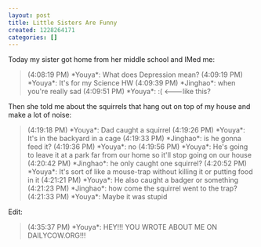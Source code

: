 ```yaml
---
layout: post
title: Little Sisters Are Funny
created: 1228264171
categories: []
---
```

Today my sister got home from her middle school and IMed me:
<blockquote>(4:08:19 PM) *Youya*: What does Depression mean?
(4:09:19 PM) *Youya*: It's for my Science HW
(4:09:39 PM) *Jinghao*: when you're really sad
(4:09:51 PM) *Youya*: :( <---like this?</blockquote>
Then she told me about the squirrels that hang out on top of my house and make a lot of noise:
<blockquote>(4:19:18 PM) *Youya*: Dad caught a squirrel
(4:19:26 PM) *Youya*: It's in the backyard in a cage
(4:19:33 PM) *Jinghao*: is he gonna feed it?
(4:19:36 PM) *Youya*: no
(4:19:56 PM) *Youya*: He's going to leave it at a park far from our home so it'll stop going on our house
(4:20:42 PM) *Jinghao*: he only caught one squirrel?
(4:20:52 PM) *Youya*: It's sort of like a mouse-trap without killing it or putting food in it
(4:21:21 PM) *Youya*: He also caught a badger or something
(4:21:23 PM) *Jinghao*: how come the squirrel went to the trap?
(4:21:33 PM) *Youya*: Maybe it was stupid</blockquote>
Edit:
<blockquote>(4:35:37 PM) *Youya*: HEY!!! YOU WROTE ABOUT ME ON DAILYCOW.ORG!!!</blockquote>
